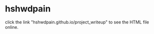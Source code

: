 hshwdpain
=========
click the link "hshwdpain.github.io/project_writeup" to see the HTML file online.
